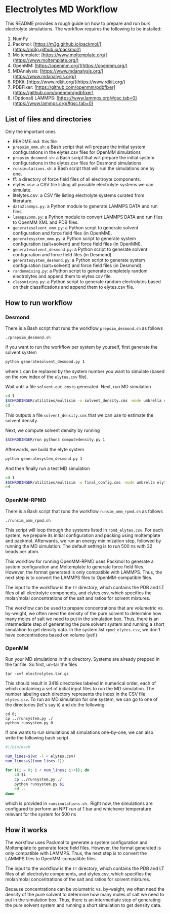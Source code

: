 # Electrolytes MD Workflow

This README provides a rough guide on how to prepare and run bulk electrolyte simulations. The workflow requires the following to be installed:
1. NumPy
2. Packmol: [https://m3g.github.io/packmol/](https://m3g.github.io/packmol/)
3. Moltemplate: [https://www.moltemplate.org/](https://www.moltemplate.org/)
4. OpenMM: [https://openmm.org/](https://openmm.org/)
5. MDAnalysis: [https://www.mdanalysis.org/](https://www.mdanalysis.org/)
6. RDKit: [https://www.rdkit.org/](https://www.rdkit.org/)
7. PDBFixer: [https://github.com/openmm/pdbfixer](https://github.com/openmm/pdbfixer)
8. (Optional) LAMMPS: [https://www.lammps.org/#gsc.tab=0](https://www.lammps.org/#gsc.tab=0)

## List of files and directories
Only the important ones
- README.md: this file
- `prepsim_omm.sh`: a Bash script that will prepare the initial system configurations in the elytes.csv files for OpenMM simulations
- `prepsim_desmond.sh`: a Bash script that will prepare the initial system configurations in the elytes.csv files for Desmond simulations
- `runsimulations.sh`: a Bash script that will run the simulations one by one. 
- ff: a directory of force field files of all electroyte components. 
- elytes.csv: a CSV file listing all possible electrolyte systems we can simulate.
- litelytes.csv: a CSV file listing electrolyte systems curated from literature. 
- `data2lammps.py`: a Python module to generate LAMMPS DATA and run files. 
- `lammps2omm.py`: a Python module to convert LAMMPS DATA and run files to OpenMM XML and PDB files. 
- `generatesolvent_omm.py`: a Python script to generate solvent configuration and force field files (in OpenMM).
- `generatesystem_omm.py`: a Python script to generate system configuration (salt+solvent) and force field files (in OpenMM).
- `generatesolvent_desmond.py`: a Python script to generate solvent configuration and force field files (in Desmond).
- `generatesystem_desmond.py`: a Python script to generate system configuration (salt+solvent) and force field files (in Desmond).
- `randommixing.py`: a Python script to generate completely random electrolytes and append them to elytes.csv file. 
- `classmixing.py`: a Python script to generate random electrolytes based on their classifications and append them to elytes.csv file. 

## How to run workflow

### Desmond

There is a Bash script that runs the workflow `prepsim_desmond.sh` as follows 
```
./prepsim_desmond.sh
```

If you want to run the workflow per system by yourself, first generate the solvent system
```bash
python generatesolvent_desmond.py 1
```
where `1` can be replaxed by the system number you want to simulate (based on the row index of the `elytes.csv` file). 

Wait until a file `solvent-out.cms` is generated. Next, run MD simulation
```bash
cd 1
$SCHRODINGER/utilities/multisim -o solvent_density.cms -mode umbrella solvent-out.cms -m solvent_multisim.msj -HOST localhost
cd -
```

This outputs a file `solvent_density.cms` that we can use to estimate the solvent density. 

Next, we compute solvent density by running
```bash
$SCHRODINGER/run python3 computedensity.py 1
```

Afterwards, we build the elyte system
```bash
python generatesystem_desmond.py 1
```

And then finally run a test MD simulation
```bash
cd 1
$SCHRODINGER/utilities/multisim -o final_config.cms -mode umbrella elyte-out.cms -m elyte_multisim.msj -HOST localhost
cd -
```

### OpenMM-RPMD

There is a Bash script that runs the workflow `runsim_omm_rpmd.sh` as follows 
```
./runsim_omm_rpmd.sh
```
This script will loop through the systems listed in `rpmd_elytes.csv`. For each system, we prepare its initial configuration and packing using moltemplate and packmol. Afterwards, we run an energy minimization step, followed by running the MD simulation. The default setting is to run 500 ns with 32 beads per atom. 

This workflow for running OpenMM-RPMD uses Packmol to generate a system configuration and Moltemplate to generate force field files. However, the format generated is only compatible with LAMMPS. Thus, the next step is to convert the LAMMPS files to OpenMM-compatible files. 

The input to the workflow is the `ff` directory, which contains the PDB and LT files of all electrolyte components, and elytes.csv, which specifies the molar/molal concentrations of the salt and ratios for solvent mixtures. 

The workflow can be used to prepare concentrations that are volumetric vs. by-weight, we often need the density of the pure solvent to determine how many moles of salt we need to put in the simulation box. Thus, there is an intermediate step of generating the pure solvent system and running a short simulation to get density data. In the system list `rpmd_elytes.csv`, we don't have concentrations based on volume (yet!)

### OpenMM

Run your MD simulations in this directory. Systems are already prepped in the tar file. So first, un-tar the files
```console
tar -xvf electrolytes.tar.gz
```
This should result in 3418 directories labeled in numerical order, each of which containing a set of initial input files to run the MD simulation. The number labeling each directory represents the index in the CSV file `elytes.csv`. To run an MD simulation for one system, we can go to one of the directories (let's say `0`) and do the following: 

```console
cd 0;
cp ../runsystem.py ./
python runsystem.py 0
```

If one wants to run simulations all simulations one-by-one, we can also write the following bash script
```bash
#!/bin/bash 

num_lines=$(wc -l < elytes.csv)
num_lines=$((num_lines-1))

for ((i = 0; i < num_lines; i++)); do
    cd $i
    cp ../runsystem.py ./
    python runsystem.py $i
    cd ..
done
```
which is provided in `runsimulations.sh.` Right now, the simulations are configured to perform an NPT run at 1 bar and whichever temperature relevant for the system for 500 ns

## How it works

The workflow uses Packmol to generate a system configuration and Moltemplate to generate force field files. However, the format generated is only compatible with LAMMPS. Thus, the next step is to convert the LAMMPS files to OpenMM-compatible files. 

The input to the workflow is the `ff` directory, which contains the PDB and LT files of all electrolyte components, and elytes.csv, which specifies the molar/molal concentrations of the salt and ratios for solvent mixtures. 

Because concentrations can be volumetric vs. by-weight, we often need the density of the pure solvent to determine how many moles of salt we need to put in the simulation box. Thus, there is an intermediate step of generating the pure solvent system and running a short simulation to get density data. 
